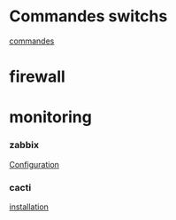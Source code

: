 # Commandes switchs
[commandes](commandes_switch.md)
# firewall

# monitoring
### zabbix
[Configuration](zabbix.md)


### cacti
[installation](cacti.md)
